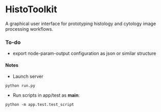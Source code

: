 # HistoToolkit

A graphical user interface for prototyping histology and cytology image processing workflows.

### To-do
* export node-param-output configuration as json or similar structure

#### Notes
* Launch server
```
python run.py
```

* Run scripts in app/test as __main__:
```
python -m app.test.test_script
```

